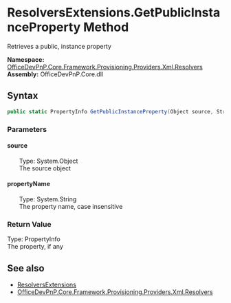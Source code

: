# ResolversExtensions.GetPublicInstanceProperty Method  
 Retrieves a public, instance property   

**Namespace:** [OfficeDevPnP.Core.Framework.Provisioning.Providers.Xml.Resolvers](OfficeDevPnP.Core.Framework.Provisioning.Providers.Xml.Resolvers.md)  
**Assembly:** OfficeDevPnP.Core.dll  
## Syntax
```C#
public static PropertyInfo GetPublicInstanceProperty(Object source, String propertyName)
```
### Parameters
#### source  
&emsp;&emsp;Type: System.Object  
&emsp;&emsp;The source object  

  

#### propertyName  
&emsp;&emsp;Type: System.String  
&emsp;&emsp;The property name, case insensitive  

  

### Return Value
Type: PropertyInfo  
The property, if any  


## See also
- [ResolversExtensions](OfficeDevPnP.Core.Framework.Provisioning.Providers.Xml.Resolvers.ResolversExtensions.md) 
- [OfficeDevPnP.Core.Framework.Provisioning.Providers.Xml.Resolvers](OfficeDevPnP.Core.Framework.Provisioning.Providers.Xml.Resolvers.md) 

